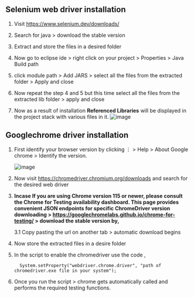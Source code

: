 ## Selenium web driver installation

1. Visit https://www.selenium.dev/downloads/

2. Search for java > download the stable version

3. Extract and store the files in a desired folder

4. Now go to eclipse ide > right click on your project > Properties > Java Build path

5. click module path > Add JARS > select all the files from the extracted folder > Apply and close

6. Now repeat the step 4 and 5 but this time select all the files from the extracted lib folder > apply and close

7. Now as a result of installation **Referenced Libraries** will be displayed in the project stack with various files in it.
   ![image](https://github.com/deva-246/Automation-Testing-using-selenium-webdriver-on-Linkedinloginsystem/assets/75877347/0f4bc963-5820-45b2-a390-b7acabd26386)



## Googlechrome driver installation

1. First identify your browser version by clicking ⋮ > Help > About Google chrome > Identify the  version.

   ![image](https://github.com/deva-246/Automation-Testing-using-selenium-webdriver-on-Linkedinloginsystem/assets/75877347/8af5307f-0511-43b4-9433-7e790cca15ea)

2. Now visit https://chromedriver.chromium.org/downloads and search for the desired web driver

3. **Incase If you are using Chrome version 115 or newer, please consult the Chrome for Testing availability dashboard. This page provides convenient JSON endpoints for specific ChromeDriver version downloading > https://googlechromelabs.github.io/chrome-for-testing/ > download the stable version by,**

   3.1 Copy pasting the url on another tab > automatic download begins

4. Now store the extracted files in a desire folder

5. In the script to enable the chromedriver use the code ,

         System.setProperty("webdriver.chrome.driver", "path of chromedriver.exe file in your system");

6. Once you run the script > chrome gets automatically called and performs the required testing functions. 
